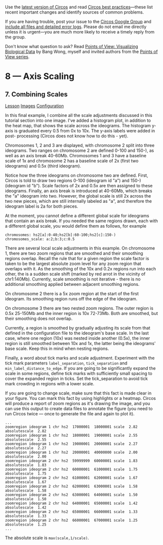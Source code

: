 Use the [latest version of Circos](/software/download/circos/) and read
[Circos best
practices](/documentation/tutorials/reference/best_practices/)—these list
recent important changes and identify sources of common problems.

If you are having trouble, post your issue to the [Circos Google
Group](https://groups.google.com/group/circos-data-visualization) and [include
all files and detailed error logs](/support/support/). Please do not email me
directly unless it is urgent—you are much more likely to receive a timely
reply from the group.

Don't know what question to ask? Read [Points of View: Visualizing Biological
Data](https://www.nature.com/nmeth/journal/v9/n12/full/nmeth.2258.html) by
Bang Wong, myself and invited authors from the [Points of View
series](https://mk.bcgsc.ca/pointsofview).

# 8 — Axis Scaling

## 7\. Combining Scales

[Lesson](/documentation/tutorials/scaling/combining_scales/lesson)
[Images](/documentation/tutorials/scaling/combining_scales/images)
[Configuration](/documentation/tutorials/scaling/combining_scales/configuration)

In this final example, I combine all the scale adjustments discussed in this
tutorial section into one image. I've added a histogram plot, in addition to
the heat map, that shows the scale across the ideograms. The histogram y-axis
is graduated every 0.5 from 0x to 10x. The y-axis labels were added in post-
processing (Circos does not know how to do this - yet).

Chromosomes 1, 2 and 3 are displayed, with chromosome 2 split into three
ideograms. Two ranges on chromosome 2 are defined 0-100 and 150-), as well as
an axis break 40-60Mb. Chromosomes 1 and 3 have a baseline scale of 1x and
chromosome 2 has a baseline scale of 2x (first two ideograms) and 0.5x (third
ideogram).

Notice how the three ideograms on chromosome two are defined. First, Circos is
told to draw two regions 0-100 (ideogram id "a") and 150-) (ideogram id "b").
Scale factors of 2x and 0.5x are then assigned to these ideograms. Finally, an
axis break is introduced at 40-60Mb, which breaks the "a" ideogram into two.
However, the global scale is still 2x across the two new pieces, which are
still internally labeled as "a", and therefore the ideogram label is 2a for
both pieces.

At the moment, you cannot define a different global scale for ideograms that
contain an axis break. If you needed the same regions drawn, each with a
different global scale, you would define them as follows, for example

    
    
    chromosomes: hs2[a]:0-40;hs2[b]:60-100;hs2[c]:150-)
    chromosomes_scale: a:2;b:3;c:0.5
    

There are several local scale adjustments in this example. On chromosome 1,
there are two zoom regions that are smoothed and their smoothing regions
overlap. Recall the rule that for a given region the scale factor is taken to
be the largest absolute zoom level for any zoom region that overlaps with it.
As the smoothing of the 10x and 0.2x regions run into each other, the is a
sudden scale shift (marked by red arrot in the vicinity of chr1:140Mb).
Currently, scale smoothing is not iterative - there is no additional smoothing
applied between adjacent smoothing regions.

On chromosome 2 there is a 5x zoom region at the start of the first ideogram.
Its smoothing region runs off the edge of the ideogram.

On chromosome 3 there are two nested zoom regions. The outer region is 0.5x
25-150Mb and the inner region is 10x 72-73Mb. Both are smoothed, but their
smoothing does not overlap.

Currently, a region is smoothed by gradually adjusting its scale from that
defined in the configuration file to the ideogram's base scale. In the last
case, where one region (10x) was nested inside another (0.5x), the inner
region is still smoothed between 10x and 1x, the latter being the ideograms'
base scale. Keep this in mind when nesting regions.

Finally, a word about tick marks and scale adjustment. Experiment with the
tick mark parameters `label_separation`, `tick_separation` and
`min_label_distance_to_edge`. If you are going to be significantly expand the
scale in some regions, define tick marks with sufficiently small spacing to
cover the expanded region in ticks. Set the tick_separation to avoid tick mark
crowding in regions with a lower scale.

If you are going to change scale, make sure that this fact is made clear in
your figure. You can mark this fact by using highlights or a heatmap. Circos
will produce a report of zoom regions as it's drawing the image, and you can
use this output to create data files to annotate the figure (you need to run
Circos twice — once to generate the file and again to plot it).

    
    
    ...
    zoomregion ideogram 1 chr hs2  17000001  18000001 scale  2.82 absolutescale  2.82
    zoomregion ideogram 1 chr hs2  18000001  19000001 scale  2.55 absolutescale  2.55
    zoomregion ideogram 1 chr hs2  19000001  20000001 scale  2.27 absolutescale  2.27
    zoomregion ideogram 1 chr hs2  20000001  40000000 scale  2.00 absolutescale  2.00
    zoomregion ideogram 2 chr hs2  59999999  60000001 scale  1.83 absolutescale  1.83
    zoomregion ideogram 2 chr hs2  60000001  61000001 scale  1.75 absolutescale  1.75
    zoomregion ideogram 2 chr hs2  61000001  62000001 scale  1.67 absolutescale  1.67
    zoomregion ideogram 2 chr hs2  62000001  63000001 scale  1.58 absolutescale  1.58
    zoomregion ideogram 2 chr hs2  63000001  64000001 scale  1.50 absolutescale  1.50
    zoomregion ideogram 2 chr hs2  64000001  65000001 scale  1.42 absolutescale  1.42
    zoomregion ideogram 2 chr hs2  65000001  66000001 scale  1.33 absolutescale  1.33
    zoomregion ideogram 2 chr hs2  66000001  67000001 scale  1.25 absolutescale  1.25
    ...
    

The absolute scale is `max(scale,1/scale)`.

